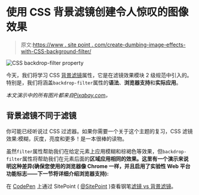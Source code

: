 # 使用 CSS 背景滤镜创建令人惊叹的图像效果

> 原文:[https://www . site point . com/create-dumbing-image-effects-with-CSS-background-filter/](https://www.sitepoint.com/create-stunning-image-effects-with-css-backdrop-filter/)

![CSS backdrop-filter property](../Images/e47902cfd164abd8240bf8504010fd10.png)

今天，我们将学习 CSS [背景滤镜](https://drafts.fxtf.org/filters-2/#BackdropFilterProperty)属性，它是在滤镜效果模块 2 级规范中引入的。特别是，我们将涵盖`backdrop-filter`属性的**语法**、**浏览器支持**和**实际应用**。

*本文演示中的所有图片都来自[Pixabay.com](https://pixabay.com/)。*

## 背景滤镜不同于滤镜

你可能已经听说过 CSS 过滤器。如果你需要一个关于这个主题的复习，CSS 滤镜效果:模糊，灰度，亮度和更多！是一本很棒的读物。

虽然`filter`属性帮助我们在给定元素上应用模糊和棕褐色等效果，但`backdrop-filter`属性将帮助我们在元素后面的**区域应用相同的效果。这里有一个演示来说明这种差异(确保您使用的浏览器像 Chrome 一样，并且启用了实验性 Web 平台功能标志——下一节将详细介绍浏览器支持):**

在 [CodePen](http://codepen.io) 上通过 SitePoint ( [@SitePoint](http://codepen.io/SitePoint) )查看钢笔[滤镜 vs 背景滤镜](http://codepen.io/SitePoint/pen/MbrNWW/)。